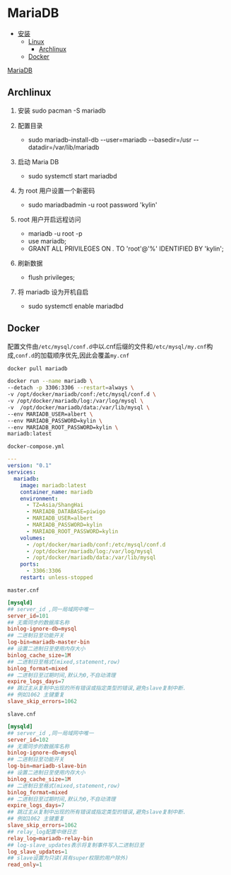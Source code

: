 # MariaDB

- [安装](#安装)
  - [Linux](#Linux)
    - [Archlinux](#Archlinux)
  - [Docker](#Docker)

[MariaDB](<https://wiki.archlinux.org/title/MariaDB_(%E7%AE%80%E4%BD%93%E4%B8%AD%E6%96%87)>)

## Archlinux

1. 安装
   sudo pacman -S mariadb

2. 配置目录
   - sudo mariadb-install-db --user=mariadb --basedir=/usr --datadir=/var/lib/mariadb
3. 启动 Maria DB
   - sudo systemctl start mariadbd
4. 为 root 用户设置一个新密码
   - sudo mariadbadmin -u root password 'kylin'
5. root 用户开启远程访问
   - mariadb -u root -p
   - use mariadb;
   - GRANT ALL PRIVILEGES ON _._ TO 'root'@'%' IDENTIFIED BY 'kylin';
6. 刷新数据

   - flush privileges;

7. 将 mariadb 设为开机自启
   - sudo systemctl enable mariadbd

## Docker

配置文件由`/etc/mysql/conf.d`中以.cnf后缀的文件和`/etc/mysql/my.cnf`构成,`conf.d`的加载顺序优先,因此会覆盖`my.cnf`

```sh
docker pull mariadb

docker run --name mariadb \
--detach -p 3306:3306 --restart=always \
-v /opt/docker/mariadb/conf:/etc/mysql/conf.d \
-v /opt/docker/mariadb/log:/var/log/mysql \
-v  /opt/docker/mariadb/data:/var/lib/mysql \
--env MARIADB_USER=albert \
--env MARIADB_PASSWORD=kylin \
--env MARIADB_ROOT_PASSWORD=kylin \
mariadb:latest


```

`docker-compose.yml`

```yml
---
version: "0.1"
services:
  mariadb:
    image: mariadb:latest
    container_name: mariadb
    environment:
      - TZ=Asia/ShangHai
      - MARIADB_DATABASE=piwigo
      - MARIADB_USER=albert
      - MARIADB_PASSWORD=kylin
      - MARIADB_ROOT_PASSWORD=kylin
    volumes:
      - /opt/docker/mariadb/conf:/etc/mysql/conf.d
      - /opt/docker/mariadb/log:/var/log/mysql
      - /opt/docker/mariadb/data:/var/lib/mysql
    ports:
      - 3306:3306
    restart: unless-stopped

```


`master.cnf`

```cnf
[mysqld]
## server_id ,同一局域网中唯一
server_id=101
## 无需同步的数据库名称
binlog-ignore-db=mysql
## 二进制日至功能开关
log-bin=mariadb-master-bin
## 设置二进制日至使用内存大小
binlog_cache_size=1M
## 二进制日至格式(mixed,statement,row)
binlog_format=mixed
## 二进制日至过期时间,默认为0,不自动清理
expire_logs_days=7
## 跳过主从复制中出现的所有错误或指定类型的错误,避免slave复制中断.
## 例如1062 主键重复
slave_skip_errors=1062
```

`slave.cnf`

```cnf
[mysqld]
## server_id ,同一局域网中唯一
server_id=102
## 无需同步的数据库名称
binlog-ignore-db=mysql
## 二进制日至功能开关
log-bin=mariadb-slave-bin
## 设置二进制日至使用内存大小
binlog_cache_size=1M
## 二进制日至格式(mixed,statement,row)
binlog_format=mixed
## 二进制日至过期时间,默认为0,不自动清理
expire_logs_days=7
## 跳过主从复制中出现的所有错误或指定类型的错误,避免slave复制中断.
## 例如1062 主键重复
slave_skip_errors=1062
## relay_log配置中继日志
relay_log=mariadb-relay-bin
## log-slave_updates表示将复制事件写入二进制日至
log_slave_updates=1
## slave设置为只读(具有super权限的用户除外)
read_only=1
```